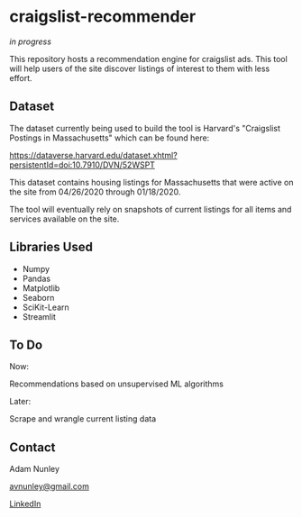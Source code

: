 # craigslist-recommender

_in progress_

This repository hosts a recommendation engine for craigslist ads. This tool will help users of the site discover listings of interest to them with less effort.

## Dataset

The dataset currently being used to build the tool is Harvard's "Craigslist Postings in Massachusetts" which can be found here:

https://dataverse.harvard.edu/dataset.xhtml?persistentId=doi:10.7910/DVN/52WSPT

This dataset contains housing listings for Massachusetts that were active on the site from 04/26/2020 through 01/18/2020.

The tool will eventually rely on snapshots of current listings for all items and services available on the site.

## Libraries Used
- Numpy
- Pandas
- Matplotlib
- Seaborn
- SciKit-Learn
- Streamlit

## To Do

Now:

Recommendations based on unsupervised ML algorithms

Later:

Scrape and wrangle current listing data

## Contact
Adam Nunley

avnunley@gmail.com

[LinkedIn](https://www.linkedin.com/in/adamnunley)
